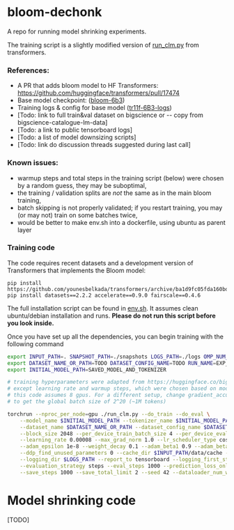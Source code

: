 # bloom-dechonk
A repo for running model shrinking experiments.

The training script is a slightly modified version of [run_clm.py](https://github.com/huggingface/transformers/blob/main/examples/pytorch/language-modeling/run_clm.py)
from transformers.

### References:
* A PR that adds bloom model to HF Transformers: https://github.com/huggingface/transformers/pull/17474
* Base model checkpoint: ([bloom-6b3](https://huggingface.co/bigscience/bloom-6b3/tree/e1f323d102aee6128c6e5045b99bb8e5015f828f))
* Training logs & config for base model ([tr11f-6B3-logs](https://huggingface.co/bigscience/tr11f-6B3-logs/tensorboard))
* [Todo: link to full train&val dataset on bigscience or -- copy from bigscience-catalogue-lm-data]
* [Todo: a link to public tensorboard logs]
* [Todo: a list of model downsizing scripts]
* [Todo: link do discussion threads suggested during last call]

### Known issues:
* warmup steps and total steps in the training script (below) were chosen by a random guess, they may be suboptimal,  
* the training / validation splits are *not* the same as in the main bloom training,
* batch skipping is not properly validated; if you restart training, you may (or may not) train on some batches twice,
* would be better to make env.sh into a dockerfile, using ubuntu as parent layer


### Training code

The code requires recent datasets and a development version of Transformers that implements the Bloom model:
```
pip install https://github.com/younesbelkada/transformers/archive/ba1d9fc05fda160bda968cc77c4c5dbb21049aa9.zip
pip install datasets==2.2.2 accelerate==0.9.0 fairscale==0.4.6
```

The full installation script can be found in [env.sh](./env.sh). It assumes clean ubuntu/debian installation and runs.
__Please do not run this script before you look inside.__

Once you have set up all the dependencies, you can begin training with the following command 
```bash
export INPUT_PATH=. SNAPSHOT_PATH=./snapshots LOGS_PATH=./logs OMP_NUM_THREADS=32
export DATASET_NAME_OR_PATH=TODO DATASET_CONFIG_NAME=TODO RUN_NAME=EXP_NAME_HERE
export INITIAL_MODEL_PATH=SAVED_MODEL_AND_TOKENIZER

# training hyperparameters were adapted from https://huggingface.co/bigscience/tr11f-6B3-logs/tensorboard?scroll=1#text
# except learning rate and warmup steps, which were chosen based on model's learning rate during initial checkpoint
# this code assumes 8 gpus. For a different setup, change gradient_accumulation_steps or  per_device_train_batch_size
# to get the global batch size of 2^20 (~1M tokens) 

torchrun --nproc_per_node=gpu ./run_clm.py --do_train --do_eval \
    --model_name $INITIAL_MODEL_PATH --tokenizer_name $INITIAL_MODEL_PATH \
    --dataset_name $DATASET_NAME_OR_PATH --dataset_config_name $DATASET_CONFIG_NAME --run_name $RUN_NAME \
    --block_size 2048 --per_device_train_batch_size 4 --per_device_eval_batch_size 4 --gradient_accumulation_steps 16 \
    --learning_rate 0.00008 --max_grad_norm 1.0 --lr_scheduler_type cosine --max_steps 31250 --warmup_steps 1000 \
    --adam_epsilon 1e-8 --weight_decay 0.1 --adam_beta1 0.9 --adam_beta2 0.95 --fp16=True \
    --ddp_find_unused_parameters 0 --cache_dir $INPUT_PATH/data/cache --output_dir $SNAPSHOT_PATH --overwrite_output_dir=True \
    --logging_dir $LOGS_PATH --report_to tensorboard --logging_first_step --logging_steps 100 \
    --evaluation_strategy steps --eval_steps 1000 --prediction_loss_only --eval_subset_size 512 \
    --save_steps 1000 --save_total_limit 2 --seed 42 --dataloader_num_workers 4
```

# Model shrinking code

[TODO]